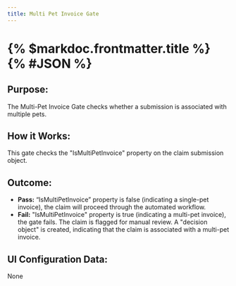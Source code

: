 ```yaml
---
title: Multi Pet Invoice Gate
---
```

# {% $markdoc.frontmatter.title %} {% #JSON %}

## __Purpose:__ 
The Multi-Pet Invoice Gate checks whether a submission is associated with multiple pets.  


## __How it Works:__
This gate checks the "IsMultiPetInvoice" property on the claim submission object.  

## __Outcome:__
- **Pass:** “IsMultiPetInvoice” property is false (indicating a single-pet invoice), the claim will proceed through the automated workflow.
- **Fail:** "IsMultiPetInvoice" property is true (indicating a multi-pet invoice), the gate fails.  The claim is flagged for manual review.  A "decision object" is created, indicating that the claim is associated with a multi-pet invoice.

## __UI Configuration Data:__
None